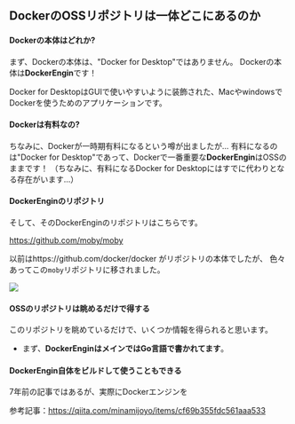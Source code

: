 




## DockerのOSSリポジトリは一体どこにあるのか

#### Dockerの本体はどれか?

まず、Dockerの本体は、"Docker for Desktop"ではありません。
Dockerの本体は**DockerEngin**です！

Docker for DesktopはGUIで使いやすいように装飾された、MacやwindowsでDockerを使うためのアプリケーションです。


#### Dockerは有料なの?

ちなみに、Dockerが一時期有料になるという噂が出ましたが...
有料になるのは"Docker for Desktop"であって、Dockerで一番重要な**DockerEngin**はOSSのままです！
（ちなみに、有料になるDocker for Desktopにはすでに代わりとなる存在がいます...）


#### DockerEnginのリポジトリ

そして、そのDockerEnginのリポジトリはこちらです。

https://github.com/moby/moby

以前はhttps://github.com/docker/docker がリポジトリの本体でしたが、
色々あってこの`moby`リポジトリに移されました。

<img src="https://github.com/moby/moby/raw/master/docs/static_files/moby-project-logo.png">

#### OSSのリポジトリは眺めるだけで得する

このリポジトリを眺めているだけで、いくつか情報を得られると思います。

- まず、**DockerEnginはメインではGo言語で書かれてます**。





#### DockerEngin自体をビルドして使うこともできる

7年前の記事ではあるが、実際にDockerエンジンを

参考記事：https://qiita.com/minamijoyo/items/cf69b355fdc561aaa533






